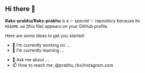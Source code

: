 ## Hi there 👋


**Rakx-prabhu/Rakx-prabhu** is a ✨ _special_ ✨ repository because its `README.md` (this file) appears on your GitHub profile.

Here are some ideas to get you started:

- 🔭 I’m currently working on ...
- 🌱 I’m currently learning ...
<!-- 👯 I’m looking to collaborate on ...-->
- 💬 Ask me about ...
- 📫 How to reach me: @prabhu_rkx/instagram.com


